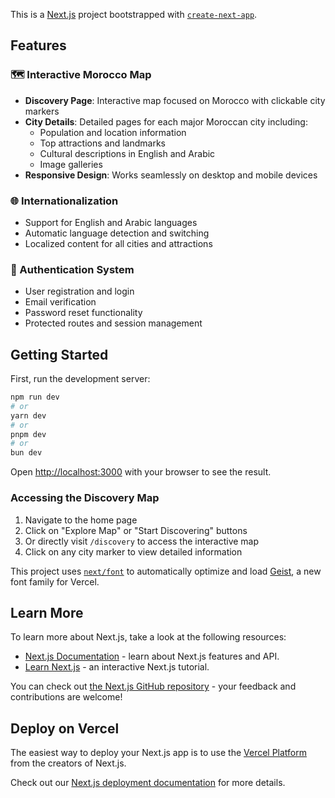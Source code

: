 This is a [Next.js](https://nextjs.org) project bootstrapped with [`create-next-app`](https://nextjs.org/docs/app/api-reference/cli/create-next-app).

## Features

### 🗺️ Interactive Morocco Map
- **Discovery Page**: Interactive map focused on Morocco with clickable city markers
- **City Details**: Detailed pages for each major Moroccan city including:
  - Population and location information
  - Top attractions and landmarks
  - Cultural descriptions in English and Arabic
  - Image galleries
- **Responsive Design**: Works seamlessly on desktop and mobile devices

### 🌐 Internationalization
- Support for English and Arabic languages
- Automatic language detection and switching
- Localized content for all cities and attractions

### 🔐 Authentication System
- User registration and login
- Email verification
- Password reset functionality
- Protected routes and session management

## Getting Started

First, run the development server:

```bash
npm run dev
# or
yarn dev
# or
pnpm dev
# or
bun dev
```

Open [http://localhost:3000](http://localhost:3000) with your browser to see the result.

### Accessing the Discovery Map
1. Navigate to the home page
2. Click on "Explore Map" or "Start Discovering" buttons
3. Or directly visit `/discovery` to access the interactive map
4. Click on any city marker to view detailed information

This project uses [`next/font`](https://nextjs.org/docs/app/building-your-application/optimizing/fonts) to automatically optimize and load [Geist](https://vercel.com/font), a new font family for Vercel.

## Learn More

To learn more about Next.js, take a look at the following resources:

- [Next.js Documentation](https://nextjs.org/docs) - learn about Next.js features and API.
- [Learn Next.js](https://nextjs.org/learn) - an interactive Next.js tutorial.

You can check out [the Next.js GitHub repository](https://github.com/vercel/next.js) - your feedback and contributions are welcome!

## Deploy on Vercel

The easiest way to deploy your Next.js app is to use the [Vercel Platform](https://vercel.com/new?utm_medium=default-template&filter=next.js&utm_source=create-next-app&utm_campaign=create-next-app-readme) from the creators of Next.js.

Check out our [Next.js deployment documentation](https://nextjs.org/docs/app/building-your-application/deploying) for more details.
